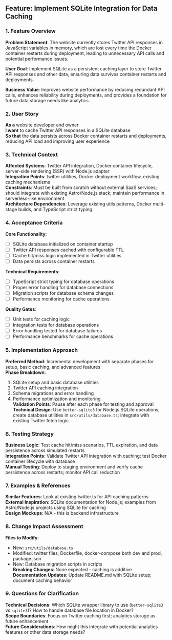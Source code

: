 ## Feature: Implement SQLite Integration for Data Caching

### 1. Feature Overview
**Problem Statement**: The website currently stores Twitter API responses in JavaScript variables in memory, which are lost every time the Docker container restarts during deployment, leading to unnecessary API calls and potential performance issues.

**User Goal**: Implement SQLite as a persistent caching layer to store Twitter API responses and other data, ensuring data survives container restarts and deployments.

**Business Value**: Improves website performance by reducing redundant API calls, enhances reliability during deployments, and provides a foundation for future data storage needs like analytics.

### 2. User Story
**As a** website developer and owner  
**I want** to cache Twitter API responses in a SQLite database  
**So that** the data persists across Docker container restarts and deployments, reducing API load and improving user experience

### 3. Technical Context
**Affected Systems**: Twitter API integration, Docker container lifecycle, server-side rendering (SSR) with Node.js adapter  
**Integration Points**: twitter utilities, Docker deployment workflow, existing caching mechanisms  
**Constraints**: Must be built from scratch without external SaaS services; should integrate with existing Astro/Node.js stack; maintain performance in serverless-like environment  
**Architecture Dependencies**: Leverage existing utils patterns, Docker multi-stage builds, and TypeScript strict typing

### 4. Acceptance Criteria
**Core Functionality**:
- [ ] SQLite database initialized on container startup
- [ ] Twitter API responses cached with configurable TTL
- [ ] Cache hit/miss logic implemented in Twitter utilities
- [ ] Data persists across container restarts

**Technical Requirements**:
- [ ] TypeScript strict typing for database operations
- [ ] Proper error handling for database connections
- [ ] Migration scripts for database schema changes
- [ ] Performance monitoring for cache operations

**Quality Gates**:
- [ ] Unit tests for caching logic
- [ ] Integration tests for database operations
- [ ] Error handling tested for database failures
- [ ] Performance benchmarks for cache operations

### 5. Implementation Approach
**Preferred Method**: Incremental development with separate phases for setup, basic caching, and advanced features  
**Phase Breakdown**: 
1. SQLite setup and basic database utilities
2. Twitter API caching integration
3. Schema migrations and error handling
4. Performance optimization and monitoring  
**Validation Points**: Pause after each phase for testing and approval  
**Technical Design**: Use `better-sqlite3` for Node.js SQLite operations; create database utilities in `src/utils/database.ts`; integrate with existing Twitter fetch logic

### 6. Testing Strategy
**Business Logic**: Test cache hit/miss scenarios, TTL expiration, and data persistence across simulated restarts  
**Integration Points**: Validate Twitter API integration with caching; test Docker container lifecycle with database  
**Manual Testing**: Deploy to staging environment and verify cache persistence across restarts; monitor API call reduction

### 7. Examples & References
**Similar Features**: Look at existing twitter.ts for API caching patterns  
**External Inspiration**: SQLite documentation for Node.js; examples from Astro/Node.js projects using SQLite for caching  
**Design Mockups**: N/A - this is backend infrastructure

### 8. Change Impact Assessment
**Files to Modify**: 
- New: `src/utils/database.ts`
- Modified: twitter files, Dockerfile, docker-compose both dev and prod, package.json
- New: Database migration scripts in scripts  
**Breaking Changes**: None expected - caching is additive  
**Documentation Updates**: Update README.md with SQLite setup; document caching behavior

### 9. Questions for Clarification
**Technical Decisions**: Which SQLite wrapper library to use (`better-sqlite3` vs `sqlite3`)? How to handle database file location in Docker?  
**Scope Boundaries**: Focus on Twitter caching first; analytics storage as future enhancement  
**Future Considerations**: How might this integrate with potential analytics features or other data storage needs?